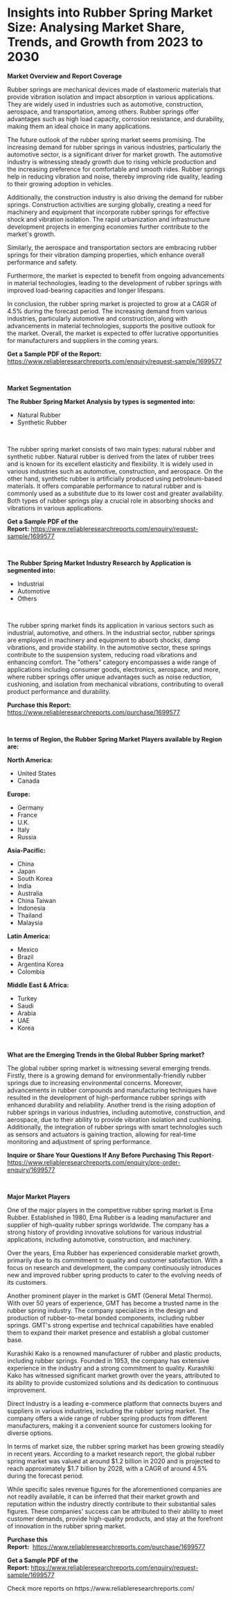 <p><h1>Insights into Rubber Spring Market Size: Analysing Market Share, Trends, and Growth from 2023 to 2030</h1></p><p><strong>Market Overview and Report Coverage</strong></p>
<p><p>Rubber springs are mechanical devices made of elastomeric materials that provide vibration isolation and impact absorption in various applications. They are widely used in industries such as automotive, construction, aerospace, and transportation, among others. Rubber springs offer advantages such as high load capacity, corrosion resistance, and durability, making them an ideal choice in many applications.</p><p>The future outlook of the rubber spring market seems promising. The increasing demand for rubber springs in various industries, particularly the automotive sector, is a significant driver for market growth. The automotive industry is witnessing steady growth due to rising vehicle production and the increasing preference for comfortable and smooth rides. Rubber springs help in reducing vibration and noise, thereby improving ride quality, leading to their growing adoption in vehicles.</p><p>Additionally, the construction industry is also driving the demand for rubber springs. Construction activities are surging globally, creating a need for machinery and equipment that incorporate rubber springs for effective shock and vibration isolation. The rapid urbanization and infrastructure development projects in emerging economies further contribute to the market's growth.</p><p>Similarly, the aerospace and transportation sectors are embracing rubber springs for their vibration damping properties, which enhance overall performance and safety.</p><p>Furthermore, the market is expected to benefit from ongoing advancements in material technologies, leading to the development of rubber springs with improved load-bearing capacities and longer lifespans.</p><p>In conclusion, the rubber spring market is projected to grow at a CAGR of 4.5% during the forecast period. The increasing demand from various industries, particularly automotive and construction, along with advancements in material technologies, supports the positive outlook for the market. Overall, the market is expected to offer lucrative opportunities for manufacturers and suppliers in the coming years.</p></p>
<p><strong>Get a Sample PDF of the Report:</strong> <a href="https://www.reliableresearchreports.com/enquiry/request-sample/1699577">https://www.reliableresearchreports.com/enquiry/request-sample/1699577</a></p>
<p>&nbsp;</p>
<p><strong>Market Segmentation</strong></p>
<p><strong>The Rubber Spring Market Analysis by types is segmented into:</strong></p>
<p><ul><li>Natural Rubber</li><li>Synthetic Rubber</li></ul></p>
<p>&nbsp;</p>
<p><p>The rubber spring market consists of two main types: natural rubber and synthetic rubber. Natural rubber is derived from the latex of rubber trees and is known for its excellent elasticity and flexibility. It is widely used in various industries such as automotive, construction, and aerospace. On the other hand, synthetic rubber is artificially produced using petroleum-based materials. It offers comparable performance to natural rubber and is commonly used as a substitute due to its lower cost and greater availability. Both types of rubber springs play a crucial role in absorbing shocks and vibrations in various applications.</p></p>
<p><strong>Get a Sample PDF of the Report:</strong>&nbsp;<a href="https://www.reliableresearchreports.com/enquiry/request-sample/1699577">https://www.reliableresearchreports.com/enquiry/request-sample/1699577</a></p>
<p>&nbsp;</p>
<p><strong>The Rubber Spring Market Industry Research by Application is segmented into:</strong></p>
<p><ul><li>Industrial</li><li>Automotive</li><li>Others</li></ul></p>
<p>&nbsp;</p>
<p><p>The rubber spring market finds its application in various sectors such as industrial, automotive, and others. In the industrial sector, rubber springs are employed in machinery and equipment to absorb shocks, damp vibrations, and provide stability. In the automotive sector, these springs contribute to the suspension system, reducing road vibrations and enhancing comfort. The "others" category encompasses a wide range of applications including consumer goods, electronics, aerospace, and more, where rubber springs offer unique advantages such as noise reduction, cushioning, and isolation from mechanical vibrations, contributing to overall product performance and durability.</p></p>
<p><strong>Purchase this Report:</strong>&nbsp; <a href="https://www.reliableresearchreports.com/purchase/1699577">https://www.reliableresearchreports.com/purchase/1699577</a></p>
<p>&nbsp;</p>
<p><strong>In terms of Region, the Rubber Spring Market Players available by Region are:</strong></p>
<p>
    <p> <strong> North America: </strong>
        <ul>
            <li>United States</li>
            <li>Canada</li>
        </ul>
        </p> 
    <p> <strong> Europe: </strong>
        <ul>
            <li>Germany</li>
            <li>France</li>
            <li>U.K.</li>
            <li>Italy</li>
            <li>Russia</li>
        </ul>
        </p> 
    <p> <strong> Asia-Pacific: </strong>
        <ul>
            <li>China</li>
            <li>Japan</li>
            <li>South Korea</li>
            <li>India</li>
            <li>Australia</li>
            <li>China Taiwan</li>
            <li>Indonesia</li>
            <li>Thailand</li>
            <li>Malaysia</li>
        </ul>
        </p> 
    <p> <strong> Latin America: </strong>
        <ul>
            <li>Mexico</li>
            <li>Brazil</li>
            <li>Argentina Korea</li>
            <li>Colombia</li>
        </ul>
        </p> 
    <p> <strong> Middle East & Africa: </strong>
        <ul>
            <li>Turkey</li>
            <li>Saudi</li>
            <li>Arabia</li>
            <li>UAE</li>
            <li>Korea</li>
        </ul>
    </p>
    </p>
<p>&nbsp;</p>
<p><strong>What are the Emerging Trends in the Global Rubber Spring market?</strong></p>
<p><p>The global rubber spring market is witnessing several emerging trends. Firstly, there is a growing demand for environmentally-friendly rubber springs due to increasing environmental concerns. Moreover, advancements in rubber compounds and manufacturing techniques have resulted in the development of high-performance rubber springs with enhanced durability and reliability. Another trend is the rising adoption of rubber springs in various industries, including automotive, construction, and aerospace, due to their ability to provide vibration isolation and cushioning. Additionally, the integration of rubber springs with smart technologies such as sensors and actuators is gaining traction, allowing for real-time monitoring and adjustment of spring performance.</p></p>
<p><strong>Inquire or Share Your Questions If Any Before Purchasing This Report</strong>- <a href="https://www.reliableresearchreports.com/enquiry/pre-order-enquiry/1699577">https://www.reliableresearchreports.com/enquiry/pre-order-enquiry/1699577</a></p>
<p>&nbsp;</p>
<p><strong>Major Market Players</strong></p>
<p><p>One of the major players in the competitive rubber spring market is Ema Rubber. Established in 1980, Ema Rubber is a leading manufacturer and supplier of high-quality rubber springs worldwide. The company has a strong history of providing innovative solutions for various industrial applications, including automotive, construction, and machinery.</p><p>Over the years, Ema Rubber has experienced considerable market growth, primarily due to its commitment to quality and customer satisfaction. With a focus on research and development, the company continuously introduces new and improved rubber spring products to cater to the evolving needs of its customers.</p><p>Another prominent player in the market is GMT (General Metal Thermo). With over 50 years of experience, GMT has become a trusted name in the rubber spring industry. The company specializes in the design and production of rubber-to-metal bonded components, including rubber springs. GMT's strong expertise and technical capabilities have enabled them to expand their market presence and establish a global customer base.</p><p>Kurashiki Kako is a renowned manufacturer of rubber and plastic products, including rubber springs. Founded in 1953, the company has extensive experience in the industry and a strong commitment to quality. Kurashiki Kako has witnessed significant market growth over the years, attributed to its ability to provide customized solutions and its dedication to continuous improvement.</p><p>Direct Industry is a leading e-commerce platform that connects buyers and suppliers in various industries, including the rubber spring market. The company offers a wide range of rubber spring products from different manufacturers, making it a convenient source for customers looking for diverse options.</p><p>In terms of market size, the rubber spring market has been growing steadily in recent years. According to a market research report, the global rubber spring market was valued at around $1.2 billion in 2020 and is projected to reach approximately $1.7 billion by 2028, with a CAGR of around 4.5% during the forecast period.</p><p>While specific sales revenue figures for the aforementioned companies are not readily available, it can be inferred that their market growth and reputation within the industry directly contribute to their substantial sales figures. These companies' success can be attributed to their ability to meet customer demands, provide high-quality products, and stay at the forefront of innovation in the rubber spring market.</p></p>
<p><strong>Purchase this Report:</strong>&nbsp;&nbsp;<a href="https://www.reliableresearchreports.com/purchase/1699577">https://www.reliableresearchreports.com/purchase/1699577</a></p>
<p></p>
<p><strong>Get a Sample PDF of the Report:</strong>&nbsp;<a href="https://www.reliableresearchreports.com/enquiry/request-sample/1699577">https://www.reliableresearchreports.com/enquiry/request-sample/1699577</a></p>
<p>Check more reports on https://www.reliableresearchreports.com/</p>